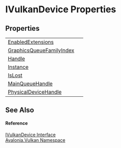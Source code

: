 # IVulkanDevice Properties




## Properties
<table>
<tr>
<td><a href="P_Avalonia_Vulkan_IVulkanDevice_EnabledExtensions">EnabledExtensions</a></td>
<td> </td>
</tr>
<tr>
<td><a href="P_Avalonia_Vulkan_IVulkanDevice_GraphicsQueueFamilyIndex">GraphicsQueueFamilyIndex</a></td>
<td> </td>
</tr>
<tr>
<td><a href="P_Avalonia_Vulkan_IVulkanDevice_Handle">Handle</a></td>
<td> </td>
</tr>
<tr>
<td><a href="P_Avalonia_Vulkan_IVulkanDevice_Instance">Instance</a></td>
<td> </td>
</tr>
<tr>
<td><a href="P_Avalonia_Vulkan_IVulkanDevice_IsLost">IsLost</a></td>
<td> </td>
</tr>
<tr>
<td><a href="P_Avalonia_Vulkan_IVulkanDevice_MainQueueHandle">MainQueueHandle</a></td>
<td> </td>
</tr>
<tr>
<td><a href="P_Avalonia_Vulkan_IVulkanDevice_PhysicalDeviceHandle">PhysicalDeviceHandle</a></td>
<td> </td>
</tr>
</table>

## See Also


#### Reference
<a href="T_Avalonia_Vulkan_IVulkanDevice">IVulkanDevice Interface</a>  
<a href="N_Avalonia_Vulkan">Avalonia.Vulkan Namespace</a>  

